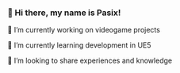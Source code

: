 ### 👋 Hi there, my name is Pasix!

🔭 I’m currently working on videogame projects

🌱 I’m currently learning development in UE5

👯 I’m looking to share experiences and knowledge

[linkedin]: https://www.linkedin.com/in/justinnoppers/
